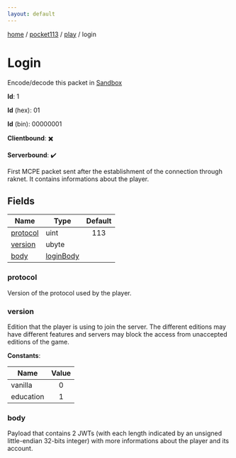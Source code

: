 ```yaml
---
layout: default
---
```


[home](/)  /  [pocket113](/protocol/pocket113)  /  [play](/protocol/pocket113/play)  /  login

# Login

Encode/decode this packet in [Sandbox](../../../sandbox/pocket113#play.login)

**Id**: 1

**Id** (hex): 01

**Id** (bin): 00000001

**Clientbound**: ✖️

**Serverbound**: ✔️

First MCPE packet sent after the establishment of the connection through raknet. It contains informations about the player.

## Fields

Name | Type | Default
---|---|:---:
[protocol](#protocol) | uint | 113
[version](#version) | ubyte | 
[body](#body) | [loginBody](/protocol/pocket113/types/login-body) | 

### protocol

Version of the protocol used by the player.

### version

Edition that the player is using to join the server. The different editions may have different features and servers may block the access from unaccepted editions of the game.

**Constants**:

Name | Value
---|:---:
vanilla | 0
education | 1

### body

Payload that contains 2 JWTs (with each length indicated by an unsigned little-endian 32-bits integer) with more informations about the player and its account.
